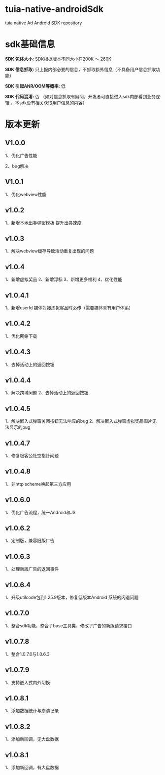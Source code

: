 # tuia-native-androidSdk
tuia native Ad Android SDK  repository

# sdk基础信息
**SDK 包体大小:** SDK根据版本不同大小在200K ～ 260K

**SDK 信息抓取:** 只上报内部必要的信息，不抓取额外信息（不具备用户信息抓取功能）

**SDK 引起ANR/OOM等概率:** 低

**SDK 代码混淆:** 否 （如对信息抓取有疑问，开发者可直接进入sdk内部看到业务逻辑 ，本sdk没有相关获取用户信息的内容）


# 版本更新
## V1.0.0
1、优化广告性能

2、bug解决

## V1.0.1
1、优化webview性能

## v1.0.2
1、新增本地出券弹窗模板 提升出券速度

## v1.0.3
1、解决webview缓存导致活动重复出现的问题

## v1.0.4
1、新增虚拟奖品
2、新增浮标
3、新增更多福利
4、优化性能

## v1.0.4.1
1、新增userId 媒体对接虚拟奖品时必传（需要媒体具有用户体系）

## v1.0.4.2
1、优化网络下载

## v1.0.4.3
1、去掉活动上的返回按钮

## v1.0.4.4
1、解决跨域问题
2、去掉活动上的返回按钮

## v1.0.4.5
1、解决嵌入式弹窗关闭按钮无法响应的bug
2、解决嵌入式弹窗虚拟奖品图片无法显示的bug

## v1.0.4.7
1、修复极客公社空指针问题
## v1.0.4.8
1、非http scheme唤起第三方应用

## v1.0.6.0
1、优化广告流程，统一Android和JS

## v1.0.6.2
1、定制版，兼容旧版广告

## v1.0.6.3
1、处理新版广告的返回事件

## v1.0.6.4
1、升级utilcode包到1.25.9版本，修复低版本Android 系统的闪退问题

## v1.0.7.0
1、整合sdk功能，整合了base工具类，修改了广告的新版请求接口

## v1.0.7.8
1、整合1.0.7.0与1.0.6.3

## v1.0.7.9
1、支持嵌入式内外切换

## v1.0.8.1
1、添加数据统计与崩溃记录

## v1.0.8.2
1、添加新回调，无大盘数据

## v1.0.8.1
1、添加新回调，有大盘数据


